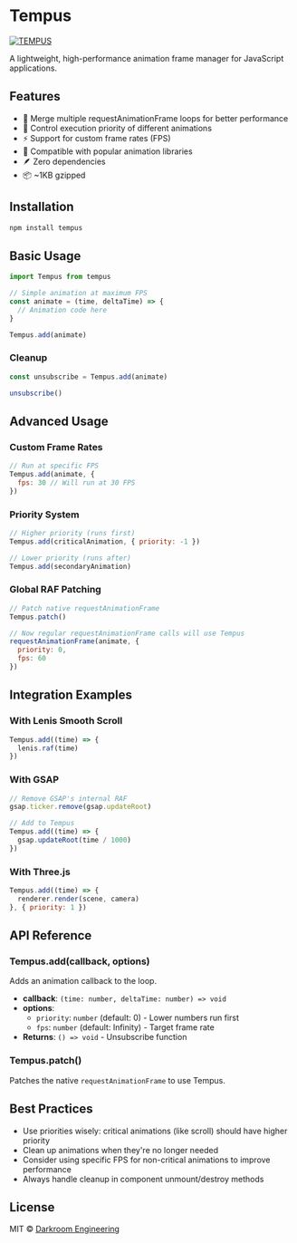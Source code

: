 # Tempus

[![TEMPUS](https://assets.darkroom.engineering/tempus/header.png)](https://github.com/darkroomengineering/tempus)

A lightweight, high-performance animation frame manager for JavaScript applications.

## Features

- 🚀 Merge multiple requestAnimationFrame loops for better performance
- 🎯 Control execution priority of different animations
- ⚡ Support for custom frame rates (FPS)
- 🔄 Compatible with popular animation libraries
- 🪶 Zero dependencies
- 📦 ~1KB gzipped

## Installation

```bash
npm install tempus
```

## Basic Usage

```javascript
import Tempus from tempus

// Simple animation at maximum FPS
const animate = (time, deltaTime) => {
  // Animation code here
}

Tempus.add(animate)
```

### Cleanup
```javascript
const unsubscribe = Tempus.add(animate)

unsubscribe()

```

## Advanced Usage

### Custom Frame Rates

```javascript
// Run at specific FPS
Tempus.add(animate, { 
  fps: 30 // Will run at 30 FPS
})
```

### Priority System

```javascript
// Higher priority (runs first)
Tempus.add(criticalAnimation, { priority: -1 })

// Lower priority (runs after)
Tempus.add(secondaryAnimation)
```

### Global RAF Patching

```javascript
// Patch native requestAnimationFrame
Tempus.patch()

// Now regular requestAnimationFrame calls will use Tempus
requestAnimationFrame(animate, { 
  priority: 0,
  fps: 60 
})
```

## Integration Examples

### With Lenis Smooth Scroll
```javascript
Tempus.add((time) => {
  lenis.raf(time)
})
```

### With GSAP
```javascript
// Remove GSAP's internal RAF
gsap.ticker.remove(gsap.updateRoot)

// Add to Tempus
Tempus.add((time) => {
  gsap.updateRoot(time / 1000)
})
```

### With Three.js
```javascript
Tempus.add((time) => {
  renderer.render(scene, camera)
}, { priority: 1 })
```

## API Reference

### Tempus.add(callback, options)

Adds an animation callback to the loop.

- **callback**: `(time: number, deltaTime: number) => void`
- **options**:
  - `priority`: `number` (default: 0) - Lower numbers run first
  - `fps`: `number` (default: Infinity) - Target frame rate
- **Returns**: `() => void` - Unsubscribe function

### Tempus.patch()

Patches the native `requestAnimationFrame` to use Tempus.

## Best Practices

- Use priorities wisely: critical animations (like scroll) should have higher priority
- Clean up animations when they're no longer needed
- Consider using specific FPS for non-critical animations to improve performance
- Always handle cleanup in component unmount/destroy methods

## License

MIT © [Darkroom Engineering](https://github.com/darkroomengineering)